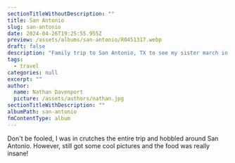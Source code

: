 ```yaml
---
sectionTitleWithoutDescription: ""
title: San Antonio
slug: san-antonio
date: 2024-04-26T19:25:55.955Z
preview: /assets/albums/san-antonio/R0451317.webp
draft: false
description: "Family trip to San Antonio, TX to see my sister march in the Fiesta."
tags:
  - travel
categories: null
excerpt: ""
author:
  name: Nathan Davenport
  picture: /assets/authors/nathan.jpg
sectionTitleWithDescription: ""
albumPath: san-antonio
fmContentType: album
---
```


Don't be fooled, I was in crutches the entire trip and hobbled around San Antonio. However, still got some cool pictures and the food was really insane!
